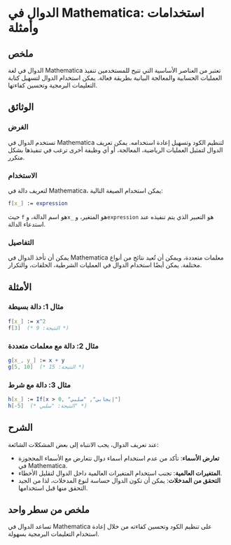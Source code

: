 <!--
Meta Description: # الدوال في Mathematica: استخدامات وأمثلة ## ملخص الدوال في لغة Mathematica تعتبر من العناصر الأساسية التي تتيح للمستخدمين تنفيذ العمليات الحسابية وال...
Meta Keywords: الدوال, mathematica, يمكن, استخدام, دالة
-->

# الدوال في Mathematica: استخدامات وأمثلة

## ملخص
الدوال في لغة Mathematica تعتبر من العناصر الأساسية التي تتيح للمستخدمين تنفيذ العمليات الحسابية والمعالجة البيانية بطريقة فعالة. يمكن استخدام الدوال لتسهيل كتابة التعليمات البرمجية وتحسين كفاءتها.

## الوثائق
### الغرض
تستخدم الدوال في Mathematica لتنظيم الكود وتسهيل إعادة استخدامه. يمكن تعريف الدوال لتمثيل العمليات الرياضية، المعالجة، أو أي وظيفة أخرى ترغب في تنفيذها بشكل متكرر.

### الاستخدام
لتعريف دالة في Mathematica، يمكن استخدام الصيغة التالية:

```mathematica
f[x_] := expression
```

حيث `f` هو اسم الدالة، و`x_` هو المتغير، و`expression` هو التعبير الذي يتم تنفيذه عند استدعاء الدالة.

### التفاصيل
يمكن أن تأخذ الدوال في Mathematica معلمات متعددة، ويمكن أن تُعيد نتائج من أنواع مختلفة. يمكن أيضًا استخدام الدوال في العمليات الشرطية، الحلقات، والتكرار.

## الأمثلة
### مثال 1: دالة بسيطة
```mathematica
f[x_] := x^2
f[3]  (* النتيجة: 9 *)
```

### مثال 2: دالة مع معلمات متعددة
```mathematica
g[x_, y_] := x + y
g[5, 10]  (* النتيجة: 15 *)
```

### مثال 3: دالة مع شرط
```mathematica
h[x_] := If[x > 0, "إيجابي", "سلبي"]
h[-5]  (* النتيجة: "سلبي" *)
```

## الشرح
عند تعريف الدوال، يجب الانتباه إلى بعض المشكلات الشائعة:
- **تعارض الأسماء**: تأكد من عدم استخدام أسماء دوال تتعارض مع الأسماء المحجوزة في Mathematica.
- **المتغيرات العالمية**: تجنب استخدام المتغيرات العالمية داخل الدوال لتقليل الأخطاء.
- **التحقق من المدخلات**: يمكن أن تكون الدوال حساسة لنوع المدخلات، لذا من الجيد التحقق منها قبل استخدامها.

## ملخص من سطر واحد
تساعد الدوال في Mathematica على تنظيم الكود وتحسين كفاءته من خلال إعادة استخدام التعليمات البرمجية بسهولة.